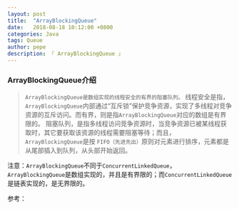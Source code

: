 ```yaml
---
layout: post
title:  "ArrayBlockingQueue"
date:   2018-08-18 10:12:00 +0800
categories: Java
tags: Queue
author: pepe
description: 『 ArrayBlockingQueue 』
---
```


### **ArrayBlockingQueue介绍**

> `ArrayBlockingQueue是数组实现的线程安全的有界的阻塞队列。`
线程安全是指，`ArrayBlockingQueue`内部通过“互斥锁”保护竞争资源，实现了多线程对竞争资源的互斥访问。而有界，则是指`ArrayBlockingQueue`对应的数组是有界限的。 阻塞队列，是指多线程访问竞争资源时，当竞争资源已被某线程获取时，其它要获取该资源的线程需要阻塞等待；而且，`ArrayBlockingQueue`是按 `FIFO（先进先出）`原则对元素进行排序，元素都是从尾部插入到队列，从头部开始返回。

注意：`ArrayBlockingQueue`不同于`ConcurrentLinkedQueue`，`ArrayBlockingQueue`是数组实现的，并且是有界限的；而`ConcurrentLinkedQueue`是链表实现的，是无界限的。

  

参考：


















